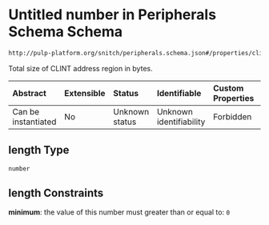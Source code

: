 # Untitled number in Peripherals Schema Schema

```txt
http://pulp-platform.org/snitch/peripherals.schema.json#/properties/clint/length
```

Total size of CLINT address region in bytes.

| Abstract            | Extensible | Status         | Identifiable            | Custom Properties | Additional Properties | Access Restrictions | Defined In                                                                 |
| :------------------ | :--------- | :------------- | :---------------------- | :---------------- | :-------------------- | :------------------ | :------------------------------------------------------------------------- |
| Can be instantiated | No         | Unknown status | Unknown identifiability | Forbidden         | Allowed               | none                | [peripherals.schema.json*](peripherals.schema.json "open original schema") |

## length Type

`number`

## length Constraints

**minimum**: the value of this number must greater than or equal to: `0`
